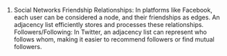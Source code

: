 1. Social Networks
Friendship Relationships: In platforms like Facebook, each user can be considered a node, and their friendships as edges. An adjacency list efficiently stores and processes these relationships.
Followers/Following: In Twitter, an adjacency list can represent who follows whom, making it easier to recommend followers or find mutual followers.
